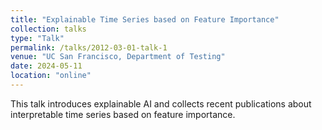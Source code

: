 ```yaml
---
title: "Explainable Time Series based on Feature Importance"
collection: talks
type: "Talk"
permalink: /talks/2012-03-01-talk-1
venue: "UC San Francisco, Department of Testing"
date: 2024-05-11
location: "online"
---
```


This talk introduces explainable AI and collects recent publications about interpretable time series based on feature importance. 
